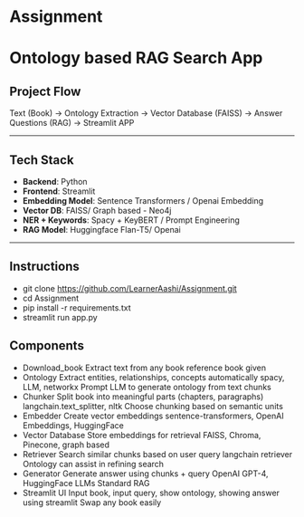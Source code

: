 # Assignment

# Ontology based RAG Search App

## Project Flow

Text (Book) -> Ontology Extraction -> Vector Database (FAISS) -> Answer Questions (RAG) -> Streamlit APP

---

## Tech Stack
- **Backend**: Python
- **Frontend**: Streamlit
- **Embedding Model**: Sentence Transformers / Openai Embedding
- **Vector DB**: FAISS/ Graph based - Neo4j
- **NER + Keywords**: Spacy + KeyBERT / Prompt Engineering 
- **RAG Model**: Huggingface Flan-T5/ Openai

---

## Instructions

- git clone https://github.com/LearnerAashi/Assignment.git
- cd Assignment
- pip install -r requirements.txt
- streamlit run app.py

## Components
- Download_book Extract text from any book reference book given
- Ontology Extract entities, relationships, concepts automatically	spacy, LLM, networkx	Prompt LLM to generate ontology from text chunks
- Chunker	Split book into meaningful parts (chapters, paragraphs)	langchain.text_splitter, nltk	Choose chunking based on semantic units
- Embedder	Create vector embeddings	sentence-transformers, OpenAI Embeddings, HuggingFace	
- Vector Database	Store embeddings for retrieval FAISS, Chroma, Pinecone, graph based	
- Retriever	Search similar chunks based on user query	langchain retriever	Ontology can assist in refining search
- Generator	Generate answer using chunks + query	OpenAI GPT-4, HuggingFace LLMs Standard RAG
- Streamlit UI	Input book, input query, show ontology, showing answer using streamlit Swap any book easily
